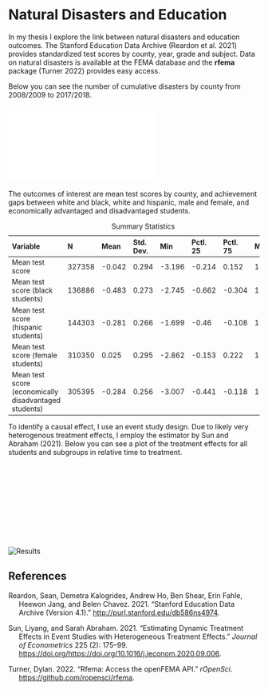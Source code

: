 # Natural Disasters and Education

In my thesis I explore the link between natural disasters and education
outcomes. The Stanford Education Data Archive (Reardon et al. 2021)
provides standardized test scores by county, year, grade and subject.
Data on natural disasters is available at the FEMA database and the
**rfema** package (Turner 2022) provides easy access.

Below you can see the number of cumulative disasters by county from
2008/2009 to 2017/2018.

![](Code%20&%20Data/DisasterMap.pdf)

The outcomes of interest are mean test scores by county, and achievement
gaps between white and black, white and hispanic, male and female, and
economically advantaged and disadvantaged students.

<table class="table" style="margin-left: auto; margin-right: auto;">
<caption>
Summary Statistics
</caption>
<thead>
<tr>
<th style="text-align:left;">
Variable
</th>
<th style="text-align:left;">
N
</th>
<th style="text-align:left;">
Mean
</th>
<th style="text-align:left;">
Std. Dev.
</th>
<th style="text-align:left;">
Min
</th>
<th style="text-align:left;">
Pctl. 25
</th>
<th style="text-align:left;">
Pctl. 75
</th>
<th style="text-align:left;">
Max
</th>
</tr>
</thead>
<tbody>
<tr>
<td style="text-align:left;">
Mean test score
</td>
<td style="text-align:left;">
327358
</td>
<td style="text-align:left;">
-0.042
</td>
<td style="text-align:left;">
0.294
</td>
<td style="text-align:left;">
-3.196
</td>
<td style="text-align:left;">
-0.214
</td>
<td style="text-align:left;">
0.152
</td>
<td style="text-align:left;">
1.669
</td>
</tr>
<tr>
<td style="text-align:left;">
Mean test score (black students)
</td>
<td style="text-align:left;">
136886
</td>
<td style="text-align:left;">
-0.483
</td>
<td style="text-align:left;">
0.273
</td>
<td style="text-align:left;">
-2.745
</td>
<td style="text-align:left;">
-0.662
</td>
<td style="text-align:left;">
-0.304
</td>
<td style="text-align:left;">
1.394
</td>
</tr>
<tr>
<td style="text-align:left;">
Mean test score (hispanic students)
</td>
<td style="text-align:left;">
144303
</td>
<td style="text-align:left;">
-0.281
</td>
<td style="text-align:left;">
0.266
</td>
<td style="text-align:left;">
-1.699
</td>
<td style="text-align:left;">
-0.46
</td>
<td style="text-align:left;">
-0.108
</td>
<td style="text-align:left;">
1.374
</td>
</tr>
<tr>
<td style="text-align:left;">
Mean test score (female students)
</td>
<td style="text-align:left;">
310350
</td>
<td style="text-align:left;">
0.025
</td>
<td style="text-align:left;">
0.295
</td>
<td style="text-align:left;">
-2.862
</td>
<td style="text-align:left;">
-0.153
</td>
<td style="text-align:left;">
0.222
</td>
<td style="text-align:left;">
1.496
</td>
</tr>
<tr>
<td style="text-align:left;">
Mean test score (economically disadvantaged students)
</td>
<td style="text-align:left;">
305395
</td>
<td style="text-align:left;">
-0.284
</td>
<td style="text-align:left;">
0.256
</td>
<td style="text-align:left;">
-3.007
</td>
<td style="text-align:left;">
-0.441
</td>
<td style="text-align:left;">
-0.118
</td>
<td style="text-align:left;">
1.312
</td>
</tr>
</tbody>
</table>

To identify a causal effect, I use an event study design. Due to likely
very heterogenous treatment effects, I employ the estimator by Sun and
Abraham (2021). Below you can see a plot of the treatment effects for
all students and subgroups in relative time to treatment.

<embed src="Code & Data/ResultsPlot.pdf" width="0.75\linewidth" type="application/pdf" />

![Results](%22Code%20&%20Data/ResultsPlot.pdf%22)

## References

<div id="refs" class="references csl-bib-body hanging-indent">

<div id="ref-SEDA" class="csl-entry">

Reardon, Sean, Demetra Kalogrides, Andrew Ho, Ben Shear, Erin Fahle,
Heewon Jang, and Belen Chavez. 2021. “Stanford Education Data Archive
(Version 4.1).” <http://purl.stanford.edu/db586ns4974>.

</div>

<div id="ref-Sun_2021" class="csl-entry">

Sun, Liyang, and Sarah Abraham. 2021. “Estimating Dynamic Treatment
Effects in Event Studies with Heterogeneous Treatment Effects.” *Journal
of Econometrics* 225 (2): 175–99.
https://doi.org/<https://doi.org/10.1016/j.jeconom.2020.09.006>.

</div>

<div id="ref-rfema" class="csl-entry">

Turner, Dylan. 2022. “Rfema: Access the openFEMA API.” *rOpenSci*.
<https://github.com/ropensci/rfema>.

</div>

</div>
